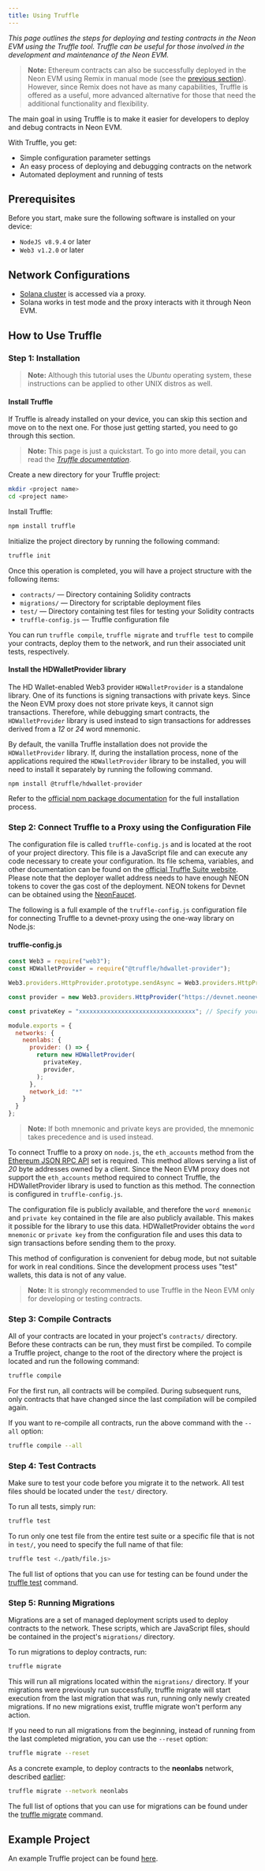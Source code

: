 ```yaml
---
title: Using Truffle
---
```


*This page outlines the steps for deploying and testing contracts in the Neon EVM using the Truffle tool. Truffle can be useful for those involved in the development and maintenance of the Neon EVM.*

> **Note:** Ethereum contracts can also be successfully deployed in the Neon EVM using Remix in manual mode (see the [previous section](developing/deploy_facilities/using_remix.md)). However, since Remix does not have as many capabilities, Truffle is offered as a useful, more advanced alternative for those that need the additional functionality and flexibility.

The main goal in using Truffle is to make it easier for developers to deploy and debug contracts in Neon EVM.

With Truffle, you get:
  * Simple configuration parameter settings
  * An easy process of deploying and debugging contracts on the network
  * Automated deployment and running of tests

## Prerequisites
Before you start, make sure the following software is installed on your device:
  * `NodeJS v8.9.4` or later
  * `Web3 v1.2.0` or later

## Network Configurations
  * [Solana cluster](https://docs.solana.com/clusters) is accessed via a proxy.
  * Solana works in test mode and the proxy interacts with it through Neon EVM.

## How to Use Truffle

### Step 1: Installation

> **Note:** Although this tutorial uses the *Ubuntu* operating system, these instructions can be applied to other UNIX distros as well.  

#### Install Truffle

If Truffle is already installed on your device, you can skip this section and move on to the next one. For those just getting started, you need to go through this section.

> **Note:** This page is just a quickstart. To go into more detail, you can read the *[Truffle documentation](https://www.trufflesuite.com/docs/truffle/getting-started/installation)*.

Create a new directory for your Truffle project:
```sh
mkdir <project name>
cd <project name>
```

Install Truffle:
```sh
npm install truffle
```

Initialize the project directory by running the following command:
```sh
truffle init
```

Once this operation is completed, you will have a project structure with the following items:
  * `contracts/` — Directory containing Solidity contracts
  * `migrations/` — Directory for scriptable deployment files
  * `test/` — Directory containing test files for testing your Solidity contracts
  * `truffle-config.js` — Truffle configuration file

You can run `truffle compile`, `truffle migrate` and `truffle test` to compile your contracts, deploy them to the network, and run their associated unit tests, respectively.

#### Install the HDWalletProvider library

The HD Wallet-enabled Web3 provider `HDWalletProvider` is a standalone library. One of its functions is signing transactions with private keys. Since the Neon EVM proxy does not store private keys, it cannot sign transactions. Therefore, while debugging smart contracts, the `HDWalletProvider` library is used instead to sign transactions for addresses derived from a *12* or *24* word mnemonic.

By default, the vanilla Truffle installation does not provide the `HDWalletProvider` library. If, during the installation process, none of the applications required the `HDWalletProvider` library to be installed, you will need to install it separately by running the following command.

```console
npm install @truffle/hdwallet-provider
```

Refer to the [official npm package documentation](https://www.npmjs.com/package/@truffle/hdwallet-provider) for the full installation process.

### Step 2: Connect Truffle to a Proxy using the Configuration File
The configuration file is called `truffle-config.js` and is located at the root of your project directory. This file is a JavaScript file and can execute any code necessary to create your configuration. Its file schema, variables, and other documentation can be found on the [official Truffle Suite website](https://trufflesuite.com/docs/truffle/reference/configuration/). Please note that the deployer wallet address needs to have enough NEON tokens to cover the gas cost of the deployment. NEON tokens for Devnet can be obtained using the [NeonFaucet](developing/utilities/faucet.md).

The following is a full example of the `truffle-config.js` configuration file for connecting Truffle to a devnet-proxy using the one-way library on Node.js:

#### truffle-config.js
```js
const Web3 = require("web3");
const HDWalletProvider = require("@truffle/hdwallet-provider");

Web3.providers.HttpProvider.prototype.sendAsync = Web3.providers.HttpProvider.prototype.send

const provider = new Web3.providers.HttpProvider("https://devnet.neonevm.org");

const privateKey = "xxxxxxxxxxxxxxxxxxxxxxxxxxxxxxxxx"; // Specify your private key here

module.exports = {
  networks: {
    neonlabs: {
      provider: () => {
        return new HDWalletProvider(
          privateKey,
          provider,
        );
      },
      network_id: "*"
    }
  }
};
```

> **Note:** If both mnemonic and private keys are provided, the mnemonic takes precedence and is used instead.

To connect Truffle to a proxy on `node.js`, the `eth_accounts` method from the [Ethereum JSON RPC API](https://eth.wiki/json-rpc/API) set is required. This method allows serving a list of *20* byte addresses owned by a client. Since the Neon EVM proxy does not support the `eth_accounts` method required to connect Truffle, the HDWalletProvider library is used to function as this method. The connection is configured in `truffle-config.js`.

The configuration file is publicly available, and therefore the `word mnemonic` and `private key` contained in the file are also publicly available. This makes it possible for the library to use this data. HDWalletProvider obtains the `word mnemonic` or `private key` from the configuration file and uses this data to sign transactions before sending them to the proxy.

This method of configuration is convenient for debug mode, but not suitable for work in real conditions. Since the development process uses "test" wallets, this data is not of any value.

> **Note:** It is strongly recommended to use Truffle in the Neon EVM only for developing or testing contracts.

### Step 3: Compile Contracts
All of your contracts are located in your project's `contracts/` directory. Before these contracts can be run, they must first be compiled. To compile a Truffle project, change to the root of the directory where the project is located and run the following command:
```sh
truffle compile
```
For the first run, all contracts will be compiled. During subsequent runs, only contracts that have changed since the last compilation will be compiled again.

If you want to re-compile all contracts, run the above command with the `--all` option:
```sh
truffle compile --all
```

### Step 4: Test Contracts
Make sure to test your code before you migrate it to the network. All test files should be located under the `test/` directory.

To run all tests, simply run:
```sh
truffle test
```

To run only one test file from the entire test suite or a specific file that is not in `test/`, you need to specify the full name of that file:
```sh
truffle test <./path/file.js>
```

The full list of options that you can use for testing can be found under the [truffle test](https://www.trufflesuite.com/docs/truffle/reference/truffle-commands#test) command.

### Step 5: Running Migrations
Migrations are a set of managed deployment scripts used to deploy contracts to the network. These scripts, which are JavaScript files, should be contained in the project's `migrations/` directory.

To run migrations to deploy contracts, run:
```sh
truffle migrate
```

This will run all migrations located within the `migrations/` directory. If your migrations were previously run successfully, truffle migrate will start execution from the last migration that was run, running only newly created migrations. If no new migrations exist, truffle migrate won't perform any action.

If you need to run all migrations from the beginning, instead of running from the last completed migration, you can use the `--reset` option:
```sh
truffle migrate --reset
```

As a concrete example, to deploy contracts to the **neonlabs** network, described [earlier](using_truffle#truffle-configjs):
```sh
truffle migrate --network neonlabs
```

The full list of options that you can use for migrations can be found under the [truffle migrate](https://www.trufflesuite.com/docs/truffle/reference/truffle-commands#migrate) command.

## Example Project
An example Truffle project can be found [here](https://github.com/neonlabsorg/examples/tree/main/simple-erc20-truffle).
